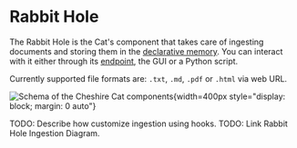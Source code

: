 # Rabbit Hole

The Rabbit Hole is the Cat's component that takes care of ingesting documents and storing them in the [declarative memory](../memory/long_term_memory.md).
You can interact with it either through its [endpoint](../../../production/network/clients.md), the GUI or a Python script.

Currently supported file formats are: `.txt`, `.md`, `.pdf` or `.html` via web URL. 

![Schema of the Cheshire Cat components](../../../assets/img/diagrams/rabbithole.jpg){width=400px style="display: block; margin: 0 auto"}

TODO: Describe how customize ingestion using hooks.
TODO: Link Rabbit Hole Ingestion Diagram.
